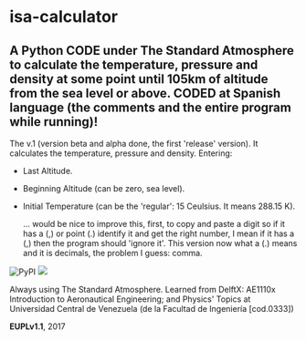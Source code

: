 # isa-calculator 
A Python CODE under The Standard Atmosphere to calculate the temperature, pressure and density at some point until 105km of altitude from the sea level or above. CODED at Spanish language (the comments and the entire program while running)!
---------------------------------------------------------------------------------------------------------------------------------


The v.1 (version beta and alpha done, the first 'release' version).
It calculates the temperature, pressure and density.
Entering:
- Last Altitude.
- Beginning Altitude (can be zero, sea level).
- Initial Temperature (can be the 'regular': 15 Ceulsius. It means 288.15 K).

  ... would be nice to improve this, first, to copy and paste a digit so if it has a (,) or point (.) identify it and get the right number, I mean if it has a (,) then the program should 'ignore it'. This version now what a (.) means and it is decimals, the problem I guess: comma.

![PyPI](https://img.shields.io/pypi/pyversions/Django.svg)  ![](https://img.shields.io/badge/JetBrains-Pycharm-brightgreen.svg?style=flat)

Always using The Standard Atmosphere. Learned from DelftX: AE1110x Introduction to Aeronautical Engineering; and Physics' Topics at Universidad Central de Venezuela (de la Facultad de Ingeniería [cod.0333])

<b>EUPLv1.1</b>, 2017
